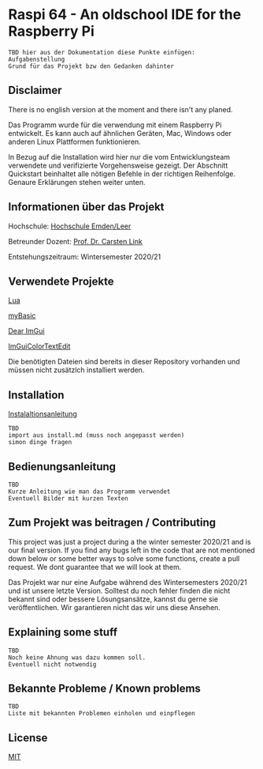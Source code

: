 # Raspi 64 - An oldschool IDE for the Raspberry Pi

```
TBD hier aus der Dokumentation diese Punkte einfügen:
Aufgabenstellung 
Grund für das Projekt bzw den Gedanken dahinter
```

## Disclaimer

There is no english version at the moment and there isn't any planed.

Das Programm wurde für die verwendung mit einem Raspberry Pi entwickelt. Es kann auch auf ähnlichen Geräten, Mac, Windows oder anderen Linux Plattformen funktionieren.

In Bezug auf die Installation wird hier nur die vom Entwicklungsteam verwendete und verifizierte Vorgehensweise gezeigt. Der Abschnitt Quickstart beinhaltet alle nötigen Befehle in der richtigen Reihenfolge. Genaure Erklärungen stehen weiter unten.

## Informationen über das Projekt

Hochschule: [Hochschule Emden/Leer](https://www.hs-emden-leer.de/)

Betreunder Dozent: [Prof. Dr. Carsten Link](http://www.technik-emden.de/~clink/)

Entstehungszeitraum: Wintersemester 2020/21

## Verwendete Projekte 

[Lua](https://www.lua.org/home.html)

[myBasic](https://github.com/paladin-t/my_basic)

[Dear ImGui](https://github.com/ocornut/imgui)

[ImGuiColorTextEdit](https://github.com/BalazsJako/ImGuiColorTextEdit)

Die benötigten Dateien sind bereits in dieser Repository vorhanden und müssen nicht zusätzlch installiert werden.

## Installation

[Instalaltionsanleitung](https://github.com/Raspi64/raspi64/blob/main/install.md)

```
TBD
import aus install.md (muss noch angepasst werden)
simon dinge fragen

```

## Bedienungsanleitung

```
TBD
Kurze Anleitung wie man das Programm verwendet
Eventuell Bilder mit kurzen Texten

```

## Zum Projekt was beitragen / Contributing

This project was just a project during a the winter semester 2020/21 and is our final version. If you find any bugs left in the code that are not mentioned down below or some better ways to solve some functions, create a pull request. We dont guarantee that we will look at them.

Das Projekt war nur eine Aufgabe während des Wintersemesters 2020/21 und ist unsere letzte Version. Solltest du noch fehler finden die nicht bekannt sind oder bessere Lösungsansätze, kannst du gerne sie veröffentlichen. Wir garantieren nicht das wir uns diese Ansehen.


## Explaining some stuff
```
TBD
Noch keine Ahnung was dazu kommen soll.
Eventuell nicht notwendig

```

## Bekannte Probleme / Known problems
```
TBD
Liste mit bekannten Problemen einholen und einpflegen
```

## License

[MIT](https://choosealicense.com/licenses/mit/)
